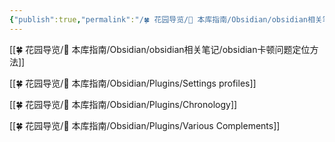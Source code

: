 ```yaml
---
{"publish":true,"permalink":"/🍀 花园导览/🧰 本库指南/Obsidian/obsidian相关笔记/obsidian插件中可能造成编辑卡顿的疑似插件.md","created":"2024-05-14","modified":"2025-07-09","published":"2025-07-09T15:47:34.458+08:00","cssclasses":""}
---
```



[[🍀 花园导览/🧰 本库指南/Obsidian/obsidian相关笔记/obsidian卡顿问题定位方法]]

[[🍀 花园导览/🧰 本库指南/Obsidian/Plugins/Settings profiles]]  

[[🍀 花园导览/🧰 本库指南/Obsidian/Plugins/Chronology]]

[[🍀 花园导览/🧰 本库指南/Obsidian/Plugins/Various Complements]]
